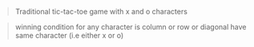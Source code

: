 >Traditional tic-tac-toe game with x and o characters

>winning condition for any character is column or row or diagonal have same character (i.e either x or o)
